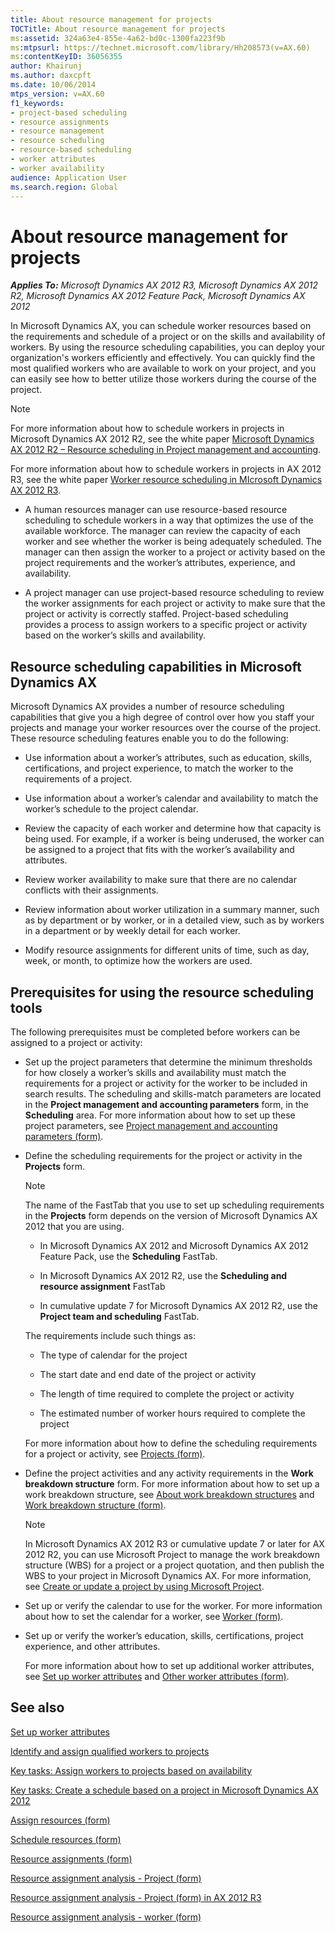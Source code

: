 ```yaml
---
title: About resource management for projects
TOCTitle: About resource management for projects
ms:assetid: 324a63e4-855e-4a62-bd0c-1300fa223f9b
ms:mtpsurl: https://technet.microsoft.com/library/Hh208573(v=AX.60)
ms:contentKeyID: 36056355
author: Khairunj
ms.author: daxcpft
ms.date: 10/06/2014
mtps_version: v=AX.60
f1_keywords:
- project-based scheduling
- resource assignments
- resource management
- resource scheduling
- resource-based scheduling
- worker attributes
- worker availability
audience: Application User
ms.search.region: Global
---
```


# About resource management for projects 


_**Applies To:** Microsoft Dynamics AX 2012 R3, Microsoft Dynamics AX 2012 R2, Microsoft Dynamics AX 2012 Feature Pack, Microsoft Dynamics AX 2012_

In Microsoft Dynamics AX, you can schedule worker resources based on the requirements and schedule of a project or on the skills and availability of workers. By using the resource scheduling capabilities, you can deploy your organization's workers efficiently and effectively. You can quickly find the most qualified workers who are available to work on your project, and you can easily see how to better utilize those workers during the course of the project.


> [!NOTE]
> <P>For more information about how to schedule workers in projects in Microsoft Dynamics AX 2012 R2, see the white paper <A href="https://go.microsoft.com/fwlink/?linkid=268038%26clcid=0x409">Microsoft Dynamics AX 2012 R2 – Resource scheduling in Project management and accounting</A>.</P>
> <P>For more information about how to schedule workers in projects in AX 2012 R3, see the white paper <A href="https://www.microsoft.com/en-us/download/details.aspx?id=43112">Worker resource scheduling in MIcrosoft Dynamics AX 2012 R3</A>.</P>



  - A human resources manager can use resource-based resource scheduling to schedule workers in a way that optimizes the use of the available workforce. The manager can review the capacity of each worker and see whether the worker is being adequately scheduled. The manager can then assign the worker to a project or activity based on the project requirements and the worker’s attributes, experience, and availability.

  - A project manager can use project-based resource scheduling to review the worker assignments for each project or activity to make sure that the project or activity is correctly staffed. Project-based scheduling provides a process to assign workers to a specific project or activity based on the worker’s skills and availability.

## Resource scheduling capabilities in Microsoft Dynamics AX

Microsoft Dynamics AX provides a number of resource scheduling capabilities that give you a high degree of control over how you staff your projects and manage your worker resources over the course of the project. These resource scheduling features enable you to do the following:

  - Use information about a worker’s attributes, such as education, skills, certifications, and project experience, to match the worker to the requirements of a project.

  - Use information about a worker’s calendar and availability to match the worker’s schedule to the project calendar.

  - Review the capacity of each worker and determine how that capacity is being used. For example, if a worker is being underused, the worker can be assigned to a project that fits with the worker’s availability and attributes.

  - Review worker availability to make sure that there are no calendar conflicts with their assignments.

  - Review information about worker utilization in a summary manner, such as by department or by worker, or in a detailed view, such as by workers in a department or by weekly detail for each worker.

  - Modify resource assignments for different units of time, such as day, week, or month, to optimize how the workers are used.

## Prerequisites for using the resource scheduling tools

The following prerequisites must be completed before workers can be assigned to a project or activity:

  - Set up the project parameters that determine the minimum thresholds for how closely a worker’s skills and availability must match the requirements for a project or activity for the worker to be included in search results. The scheduling and skills-match parameters are located in the **Project management and accounting parameters** form, in the **Scheduling** area. For more information about how to set up these project parameters, see [Project management and accounting parameters (form)](https://technet.microsoft.com/library/aa599440\(v=ax.60\)).

  - Define the scheduling requirements for the project or activity in the **Projects** form.
    

    > [!NOTE]
    > <P>The name of the FastTab that you use to set up scheduling requirements in the <STRONG>Projects</STRONG> form depends on the version of Microsoft Dynamics AX 2012 that you are using.</P>
    > <UL>
    > <LI>
    > <P>In Microsoft Dynamics AX 2012 and Microsoft Dynamics AX 2012 Feature Pack, use the <STRONG>Scheduling</STRONG> FastTab.</P>
    > <LI>
    > <P>In Microsoft Dynamics AX 2012 R2, use the <STRONG>Scheduling and resource assignment</STRONG> FastTab</P>
    > <LI>
    > <P>In cumulative update 7 for Microsoft Dynamics AX 2012 R2, use the <STRONG>Project team and scheduling</STRONG> FastTab.</P></LI></UL>

    
    The requirements include such things as:
    
      - The type of calendar for the project
    
      - The start date and end date of the project or activity
    
      - The length of time required to complete the project or activity
    
      - The estimated number of worker hours required to complete the project
    
    For more information about how to define the scheduling requirements for a project or activity, see [Projects (form)](https://technet.microsoft.com/library/aa585245\(v=ax.60\)).

  - Define the project activities and any activity requirements in the **Work breakdown structure** form. For more information about how to set up a work breakdown structure, see [About work breakdown structures](about-work-breakdown-structures.md) and [Work breakdown structure (form)](https://technet.microsoft.com/library/hh209089\(v=ax.60\)).
    

    > [!NOTE]
    > <P>In Microsoft Dynamics AX 2012 R3 or cumulative update 7 or later for AX 2012 R2, you can use Microsoft Project to manage the work breakdown structure (WBS) for a project or a project quotation, and then publish the WBS to your project in Microsoft Dynamics AX. For more information, see <A href="create-or-update-a-project-by-using-microsoft-project.md">Create or update a project by using Microsoft Project</A>.</P>



  - Set up or verify the calendar to use for the worker. For more information about how to set the calendar for a worker, see [Worker (form)](https://technet.microsoft.com/library/hh209054\(v=ax.60\)).

  - Set up or verify the worker’s education, skills, certifications, project experience, and other attributes.
    
    For more information about how to set up additional worker attributes, see [Set up worker attributes](set-up-worker-attributes.md) and [Other worker attributes (form)](https://technet.microsoft.com/library/hh242802\(v=ax.60\)).

## See also

[Set up worker attributes](set-up-worker-attributes.md)

[Identify and assign qualified workers to projects](identify-and-assign-qualified-workers-to-projects.md)

[Key tasks: Assign workers to projects based on availability](key-tasks-assign-workers-to-projects-based-on-availability.md)

[Key tasks: Create a schedule based on a project in Microsoft Dynamics AX 2012](key-tasks-create-a-schedule-based-on-a-project-in-microsoft-dynamics-ax-2012.md)

[Assign resources (form)](https://technet.microsoft.com/library/hh208809\(v=ax.60\))

[Schedule resources (form)](https://technet.microsoft.com/library/hh209507\(v=ax.60\))

[Resource assignments (form)](https://technet.microsoft.com/library/hh242655\(v=ax.60\))

[Resource assignment analysis - Project (form)](https://technet.microsoft.com/library/hh209116\(v=ax.60\))

[Resource assignment analysis - Project (form) in AX 2012 R3](https://technet.microsoft.com/library/dn736992\(v=ax.60\))

[Resource assignment analysis - worker (form)](https://technet.microsoft.com/library/hh227569\(v=ax.60\))

  


